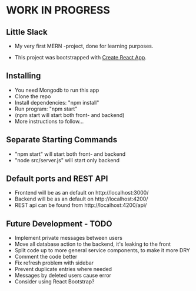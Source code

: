 # WORK IN PROGRESS

## Little Slack

* My very first MERN -project, done for learning purposes.

* This project was bootstrapped with [Create React App](https://github.com/facebookincubator/create-react-app).

## Installing

* You need Mongodb to run this app
* Clone the repo
* Install dependencies: "npm install"
* Run program: "npm start"
* (npm start will start both front- and backend)
* More instructions to follow...

## Separate Starting Commands

* "npm start" will start both front- and backend
* "node src/server.js" will start only backend

## Default ports and REST API

* Frontend will be as an default on http://localhost:3000/
* Backend will be as an default on http://localhost:4200/
* REST api can be found from http://localhost:4200/api/

## Future Development - TODO

* Implement private messages between users
* Move all database action to the backend, it's leaking to the front
* Split code up to more general service components, to make it more DRY
* Comment the code better
* Fix refresh problem with sidebar
* Prevent duplicate entries where needed
* Messages by deleted users cause error
* Consider using React Bootstrap?
